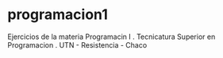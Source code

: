 # programacion1
Ejercicios de la materia Programacin I . Tecnicatura Superior en Programacion . UTN - Resistencia - Chaco
